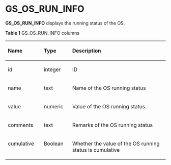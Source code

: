 # GS\_OS\_RUN\_INFO<a name="EN-US_TOPIC_0289900344"></a>

**GS\_OS\_RUN\_INFO**  displays the running status of the OS.

**Table  1**  GS\_OS\_RUN\_INFO columns

<a name="en-us_topic_0283136986_en-us_topic_0237122504_en-us_topic_0059778713_t158230a5dce84a91b86fec943d86f7d7"></a>
<table><thead align="left"><tr id="en-us_topic_0283136986_en-us_topic_0237122504_en-us_topic_0059778713_rcd255fe28d394893a792db095d7fb7dc"><th class="cellrowborder" valign="top" width="22.43%" id="mcps1.2.4.1.1"><p id="en-us_topic_0283136986_en-us_topic_0237122504_en-us_topic_0059778713_a94ffcb457d144baf862f3145347b0e0c"><a name="en-us_topic_0283136986_en-us_topic_0237122504_en-us_topic_0059778713_a94ffcb457d144baf862f3145347b0e0c"></a><a name="en-us_topic_0283136986_en-us_topic_0237122504_en-us_topic_0059778713_a94ffcb457d144baf862f3145347b0e0c"></a>Name</p>
</th>
<th class="cellrowborder" valign="top" width="17.73%" id="mcps1.2.4.1.2"><p id="en-us_topic_0283136986_en-us_topic_0237122504_en-us_topic_0059778713_a6481a4c93cf3439ea89d2f8f7c529559"><a name="en-us_topic_0283136986_en-us_topic_0237122504_en-us_topic_0059778713_a6481a4c93cf3439ea89d2f8f7c529559"></a><a name="en-us_topic_0283136986_en-us_topic_0237122504_en-us_topic_0059778713_a6481a4c93cf3439ea89d2f8f7c529559"></a>Type</p>
</th>
<th class="cellrowborder" valign="top" width="59.84%" id="mcps1.2.4.1.3"><p id="en-us_topic_0283136986_en-us_topic_0237122504_en-us_topic_0059778713_a562f49b0d085438bb2302a4eafbc2d6d"><a name="en-us_topic_0283136986_en-us_topic_0237122504_en-us_topic_0059778713_a562f49b0d085438bb2302a4eafbc2d6d"></a><a name="en-us_topic_0283136986_en-us_topic_0237122504_en-us_topic_0059778713_a562f49b0d085438bb2302a4eafbc2d6d"></a>Description</p>
</th>
</tr>
</thead>
<tbody><tr id="en-us_topic_0283136986_en-us_topic_0237122504_en-us_topic_0059778713_r8aaaba61e1af4b10bc4a1306c7608206"><td class="cellrowborder" valign="top" width="22.43%" headers="mcps1.2.4.1.1 "><p id="en-us_topic_0283136986_en-us_topic_0237122504_en-us_topic_0059778713_af5a44a589e8a4bc58b8afc84054b9691"><a name="en-us_topic_0283136986_en-us_topic_0237122504_en-us_topic_0059778713_af5a44a589e8a4bc58b8afc84054b9691"></a><a name="en-us_topic_0283136986_en-us_topic_0237122504_en-us_topic_0059778713_af5a44a589e8a4bc58b8afc84054b9691"></a>id</p>
</td>
<td class="cellrowborder" valign="top" width="17.73%" headers="mcps1.2.4.1.2 "><p id="en-us_topic_0283136986_en-us_topic_0237122504_en-us_topic_0059778713_a65d323cf61294caaa1e3459489e8aa23"><a name="en-us_topic_0283136986_en-us_topic_0237122504_en-us_topic_0059778713_a65d323cf61294caaa1e3459489e8aa23"></a><a name="en-us_topic_0283136986_en-us_topic_0237122504_en-us_topic_0059778713_a65d323cf61294caaa1e3459489e8aa23"></a>integer</p>
</td>
<td class="cellrowborder" valign="top" width="59.84%" headers="mcps1.2.4.1.3 "><p id="en-us_topic_0283136986_en-us_topic_0237122504_en-us_topic_0059778713_a402abd6b27504ecd926f0a03b6c4ec54"><a name="en-us_topic_0283136986_en-us_topic_0237122504_en-us_topic_0059778713_a402abd6b27504ecd926f0a03b6c4ec54"></a><a name="en-us_topic_0283136986_en-us_topic_0237122504_en-us_topic_0059778713_a402abd6b27504ecd926f0a03b6c4ec54"></a>ID</p>
</td>
</tr>
<tr id="en-us_topic_0283136986_en-us_topic_0237122504_en-us_topic_0059778713_rcfafcf2a9bc94267b17c42e0514d83cf"><td class="cellrowborder" valign="top" width="22.43%" headers="mcps1.2.4.1.1 "><p id="en-us_topic_0283136986_en-us_topic_0237122504_en-us_topic_0059778713_a6c8f2b8b6a4141b8aea503c3674582cc"><a name="en-us_topic_0283136986_en-us_topic_0237122504_en-us_topic_0059778713_a6c8f2b8b6a4141b8aea503c3674582cc"></a><a name="en-us_topic_0283136986_en-us_topic_0237122504_en-us_topic_0059778713_a6c8f2b8b6a4141b8aea503c3674582cc"></a>name</p>
</td>
<td class="cellrowborder" valign="top" width="17.73%" headers="mcps1.2.4.1.2 "><p id="en-us_topic_0283136986_en-us_topic_0237122504_en-us_topic_0059778713_a2d85d2bc07974f438a3b7ae4da42ae76"><a name="en-us_topic_0283136986_en-us_topic_0237122504_en-us_topic_0059778713_a2d85d2bc07974f438a3b7ae4da42ae76"></a><a name="en-us_topic_0283136986_en-us_topic_0237122504_en-us_topic_0059778713_a2d85d2bc07974f438a3b7ae4da42ae76"></a>text</p>
</td>
<td class="cellrowborder" valign="top" width="59.84%" headers="mcps1.2.4.1.3 "><p id="en-us_topic_0283136986_en-us_topic_0237122504_en-us_topic_0059778713_ab9db62c72caa4f2ca64d8acf10c8d6a0"><a name="en-us_topic_0283136986_en-us_topic_0237122504_en-us_topic_0059778713_ab9db62c72caa4f2ca64d8acf10c8d6a0"></a><a name="en-us_topic_0283136986_en-us_topic_0237122504_en-us_topic_0059778713_ab9db62c72caa4f2ca64d8acf10c8d6a0"></a>Name of the OS running status</p>
</td>
</tr>
<tr id="en-us_topic_0283136986_en-us_topic_0237122504_en-us_topic_0059778713_rd80f7ac2da36478ea2622cb317cd71c2"><td class="cellrowborder" valign="top" width="22.43%" headers="mcps1.2.4.1.1 "><p id="en-us_topic_0283136986_en-us_topic_0237122504_en-us_topic_0059778713_af3db725fecdc46b680d2740a4a9d1ab0"><a name="en-us_topic_0283136986_en-us_topic_0237122504_en-us_topic_0059778713_af3db725fecdc46b680d2740a4a9d1ab0"></a><a name="en-us_topic_0283136986_en-us_topic_0237122504_en-us_topic_0059778713_af3db725fecdc46b680d2740a4a9d1ab0"></a>value</p>
</td>
<td class="cellrowborder" valign="top" width="17.73%" headers="mcps1.2.4.1.2 "><p id="en-us_topic_0283136986_en-us_topic_0237122504_en-us_topic_0059778713_a3094c6bbfff846ac90b6ea6bb736d48d"><a name="en-us_topic_0283136986_en-us_topic_0237122504_en-us_topic_0059778713_a3094c6bbfff846ac90b6ea6bb736d48d"></a><a name="en-us_topic_0283136986_en-us_topic_0237122504_en-us_topic_0059778713_a3094c6bbfff846ac90b6ea6bb736d48d"></a>numeric</p>
</td>
<td class="cellrowborder" valign="top" width="59.84%" headers="mcps1.2.4.1.3 "><p id="en-us_topic_0283136986_en-us_topic_0237122504_en-us_topic_0059778713_a3c57a24d417b4ebeb86f9202d1160aa6"><a name="en-us_topic_0283136986_en-us_topic_0237122504_en-us_topic_0059778713_a3c57a24d417b4ebeb86f9202d1160aa6"></a><a name="en-us_topic_0283136986_en-us_topic_0237122504_en-us_topic_0059778713_a3c57a24d417b4ebeb86f9202d1160aa6"></a>Value of the OS running status.</p>
</td>
</tr>
<tr id="en-us_topic_0283136986_en-us_topic_0237122504_en-us_topic_0059778713_r825f5d50053e4e0692a7981b8eabb3f9"><td class="cellrowborder" valign="top" width="22.43%" headers="mcps1.2.4.1.1 "><p id="en-us_topic_0283136986_en-us_topic_0237122504_en-us_topic_0059778713_a1c96ca6c2a98454a89d3686deee2dbae"><a name="en-us_topic_0283136986_en-us_topic_0237122504_en-us_topic_0059778713_a1c96ca6c2a98454a89d3686deee2dbae"></a><a name="en-us_topic_0283136986_en-us_topic_0237122504_en-us_topic_0059778713_a1c96ca6c2a98454a89d3686deee2dbae"></a>comments</p>
</td>
<td class="cellrowborder" valign="top" width="17.73%" headers="mcps1.2.4.1.2 "><p id="en-us_topic_0283136986_en-us_topic_0237122504_en-us_topic_0059778713_a08f67ea3e81b41b2bd91eac098a4c813"><a name="en-us_topic_0283136986_en-us_topic_0237122504_en-us_topic_0059778713_a08f67ea3e81b41b2bd91eac098a4c813"></a><a name="en-us_topic_0283136986_en-us_topic_0237122504_en-us_topic_0059778713_a08f67ea3e81b41b2bd91eac098a4c813"></a>text</p>
</td>
<td class="cellrowborder" valign="top" width="59.84%" headers="mcps1.2.4.1.3 "><p id="en-us_topic_0283136986_en-us_topic_0237122504_en-us_topic_0059778713_ad41b8cc8b56741478f6e683934d7b5ac"><a name="en-us_topic_0283136986_en-us_topic_0237122504_en-us_topic_0059778713_ad41b8cc8b56741478f6e683934d7b5ac"></a><a name="en-us_topic_0283136986_en-us_topic_0237122504_en-us_topic_0059778713_ad41b8cc8b56741478f6e683934d7b5ac"></a>Remarks of the OS running status</p>
</td>
</tr>
<tr id="en-us_topic_0283136986_en-us_topic_0237122504_en-us_topic_0059778713_r2528f8b76e204b46b2c96586a5140f50"><td class="cellrowborder" valign="top" width="22.43%" headers="mcps1.2.4.1.1 "><p id="en-us_topic_0283136986_en-us_topic_0237122504_en-us_topic_0059778713_adc882c3fd6a048df946905f7ad10ec71"><a name="en-us_topic_0283136986_en-us_topic_0237122504_en-us_topic_0059778713_adc882c3fd6a048df946905f7ad10ec71"></a><a name="en-us_topic_0283136986_en-us_topic_0237122504_en-us_topic_0059778713_adc882c3fd6a048df946905f7ad10ec71"></a>cumulative</p>
</td>
<td class="cellrowborder" valign="top" width="17.73%" headers="mcps1.2.4.1.2 "><p id="en-us_topic_0283136986_en-us_topic_0237122504_en-us_topic_0059778713_a5acf60230c174103a64df50cb31635cb"><a name="en-us_topic_0283136986_en-us_topic_0237122504_en-us_topic_0059778713_a5acf60230c174103a64df50cb31635cb"></a><a name="en-us_topic_0283136986_en-us_topic_0237122504_en-us_topic_0059778713_a5acf60230c174103a64df50cb31635cb"></a><span id="en-us_topic_0283136986_en-us_topic_0237122504_text86595426318"><a name="en-us_topic_0283136986_en-us_topic_0237122504_text86595426318"></a><a name="en-us_topic_0283136986_en-us_topic_0237122504_text86595426318"></a>Boolean</span></p>
</td>
<td class="cellrowborder" valign="top" width="59.84%" headers="mcps1.2.4.1.3 "><p id="en-us_topic_0283136986_en-us_topic_0237122504_en-us_topic_0059778713_a56520f9868cd474cbec2a4086ab6b20e"><a name="en-us_topic_0283136986_en-us_topic_0237122504_en-us_topic_0059778713_a56520f9868cd474cbec2a4086ab6b20e"></a><a name="en-us_topic_0283136986_en-us_topic_0237122504_en-us_topic_0059778713_a56520f9868cd474cbec2a4086ab6b20e"></a>Whether the value of the OS running status is cumulative</p>
</td>
</tr>
</tbody>
</table>

